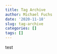 ```yaml
---
title: Tag Archive
author: Michael Fuchs
date: '2020-11-18'
slug: tag-archive
categories: []
tags: []
---
```




test

